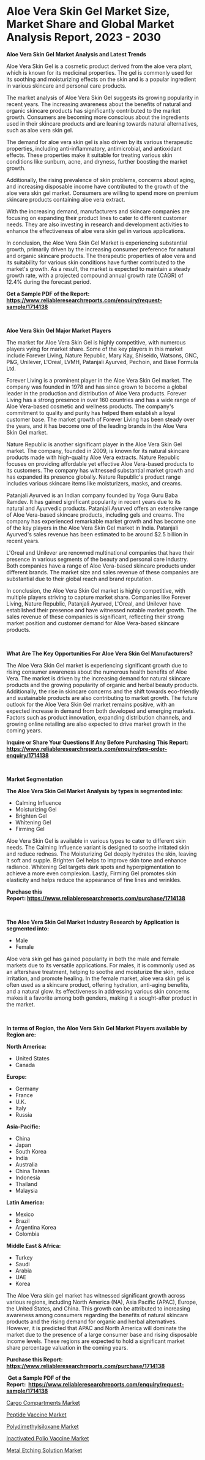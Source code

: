 <p><h1>Aloe Vera Skin Gel Market Size, Market Share and Global Market Analysis Report, 2023 - 2030</h1></p><p><strong>Aloe Vera Skin Gel Market Analysis and Latest Trends</strong></p>
<p><p>Aloe Vera Skin Gel is a cosmetic product derived from the aloe vera plant, which is known for its medicinal properties. The gel is commonly used for its soothing and moisturizing effects on the skin and is a popular ingredient in various skincare and personal care products.</p><p>The market analysis of Aloe Vera Skin Gel suggests its growing popularity in recent years. The increasing awareness about the benefits of natural and organic skincare products has significantly contributed to the market growth. Consumers are becoming more conscious about the ingredients used in their skincare products and are leaning towards natural alternatives, such as aloe vera skin gel.</p><p>The demand for aloe vera skin gel is also driven by its various therapeutic properties, including anti-inflammatory, antimicrobial, and antioxidant effects. These properties make it suitable for treating various skin conditions like sunburn, acne, and dryness, further boosting the market growth.</p><p>Additionally, the rising prevalence of skin problems, concerns about aging, and increasing disposable income have contributed to the growth of the aloe vera skin gel market. Consumers are willing to spend more on premium skincare products containing aloe vera extract.</p><p>With the increasing demand, manufacturers and skincare companies are focusing on expanding their product lines to cater to different customer needs. They are also investing in research and development activities to enhance the effectiveness of aloe vera skin gel in various applications.</p><p>In conclusion, the Aloe Vera Skin Gel Market is experiencing substantial growth, primarily driven by the increasing consumer preference for natural and organic skincare products. The therapeutic properties of aloe vera and its suitability for various skin conditions have further contributed to the market's growth. As a result, the market is expected to maintain a steady growth rate, with a projected compound annual growth rate (CAGR) of 12.4% during the forecast period.</p></p>
<p><strong>Get a Sample PDF of the Report:&nbsp; <a href="https://www.reliableresearchreports.com/enquiry/request-sample/1714138">https://www.reliableresearchreports.com/enquiry/request-sample/1714138</a></strong></p>
<p>&nbsp;</p>
<p><strong>Aloe Vera Skin Gel Major Market Players</strong></p>
<p><p>The market for Aloe Vera Skin Gel is highly competitive, with numerous players vying for market share. Some of the key players in this market include Forever Living, Nature Republic, Mary Kay, Shiseido, Watsons, GNC, P&G, Unilever, L'Oreal, LVMH, Patanjali Ayurved, Pechoin, and Base Formula Ltd.</p><p>Forever Living is a prominent player in the Aloe Vera Skin Gel market. The company was founded in 1978 and has since grown to become a global leader in the production and distribution of Aloe Vera products. Forever Living has a strong presence in over 160 countries and has a wide range of Aloe Vera-based cosmetic and wellness products. The company's commitment to quality and purity has helped them establish a loyal customer base. The market growth of Forever Living has been steady over the years, and it has become one of the leading brands in the Aloe Vera Skin Gel market.</p><p>Nature Republic is another significant player in the Aloe Vera Skin Gel market. The company, founded in 2009, is known for its natural skincare products made with high-quality Aloe Vera extracts. Nature Republic focuses on providing affordable yet effective Aloe Vera-based products to its customers. The company has witnessed substantial market growth and has expanded its presence globally. Nature Republic's product range includes various skincare items like moisturizers, masks, and creams.</p><p>Patanjali Ayurved is an Indian company founded by Yoga Guru Baba Ramdev. It has gained significant popularity in recent years due to its natural and Ayurvedic products. Patanjali Ayurved offers an extensive range of Aloe Vera-based skincare products, including gels and creams. The company has experienced remarkable market growth and has become one of the key players in the Aloe Vera Skin Gel market in India. Patanjali Ayurved's sales revenue has been estimated to be around $2.5 billion in recent years.</p><p>L'Oreal and Unilever are renowned multinational companies that have their presence in various segments of the beauty and personal care industry. Both companies have a range of Aloe Vera-based skincare products under different brands. The market size and sales revenue of these companies are substantial due to their global reach and brand reputation.</p><p>In conclusion, the Aloe Vera Skin Gel market is highly competitive, with multiple players striving to capture market share. Companies like Forever Living, Nature Republic, Patanjali Ayurved, L'Oreal, and Unilever have established their presence and have witnessed notable market growth. The sales revenue of these companies is significant, reflecting their strong market position and customer demand for Aloe Vera-based skincare products.</p></p>
<p>&nbsp;</p>
<p><strong>What Are The Key Opportunities For Aloe Vera Skin Gel Manufacturers?</strong></p>
<p><p>The Aloe Vera Skin Gel market is experiencing significant growth due to rising consumer awareness about the numerous health benefits of Aloe Vera. The market is driven by the increasing demand for natural skincare products and the growing popularity of organic and herbal beauty products. Additionally, the rise in skincare concerns and the shift towards eco-friendly and sustainable products are also contributing to market growth. The future outlook for the Aloe Vera Skin Gel market remains positive, with an expected increase in demand from both developed and emerging markets. Factors such as product innovation, expanding distribution channels, and growing online retailing are also expected to drive market growth in the coming years.</p></p>
<p><strong>Inquire or Share Your Questions If Any Before Purchasing This Report: <a href="https://www.reliableresearchreports.com/enquiry/pre-order-enquiry/1714138">https://www.reliableresearchreports.com/enquiry/pre-order-enquiry/1714138</a></strong></p>
<p>&nbsp;</p>
<p><strong>Market Segmentation</strong></p>
<p><strong>The Aloe Vera Skin Gel Market Analysis by types is segmented into:</strong></p>
<p><ul><li>Calming Influence</li><li>Moisturizing Gel</li><li>Brighten Gel</li><li>Whitening Gel</li><li>Firming Gel</li></ul></p>
<p><p>Aloe Vera Skin Gel is available in various types to cater to different skin needs. The Calming Influence variant is designed to soothe irritated skin and reduce redness. The Moisturizing Gel deeply hydrates the skin, leaving it soft and supple. Brighten Gel helps to improve skin tone and enhance radiance. Whitening Gel targets dark spots and hyperpigmentation to achieve a more even complexion. Lastly, Firming Gel promotes skin elasticity and helps reduce the appearance of fine lines and wrinkles.</p></p>
<p><strong>Purchase this Report:&nbsp;<a href="https://www.reliableresearchreports.com/purchase/1714138">https://www.reliableresearchreports.com/purchase/1714138</a></strong></p>
<p>&nbsp;</p>
<p><strong>The Aloe Vera Skin Gel Market Industry Research by Application is segmented into:</strong></p>
<p><ul><li>Male</li><li>Female</li></ul></p>
<p><p>Aloe vera skin gel has gained popularity in both the male and female markets due to its versatile applications. For males, it is commonly used as an aftershave treatment, helping to soothe and moisturize the skin, reduce irritation, and promote healing. In the female market, aloe vera skin gel is often used as a skincare product, offering hydration, anti-aging benefits, and a natural glow. Its effectiveness in addressing various skin concerns makes it a favorite among both genders, making it a sought-after product in the market.</p></p>
<p>&nbsp;</p>
<p><strong>In terms of Region, the Aloe Vera Skin Gel Market Players available by Region are:</strong></p>
<p>
    <p> <strong> North America: </strong>
        <ul>
            <li>United States</li>
            <li>Canada</li>
        </ul>
        </p> 
    <p> <strong> Europe: </strong>
        <ul>
            <li>Germany</li>
            <li>France</li>
            <li>U.K.</li>
            <li>Italy</li>
            <li>Russia</li>
        </ul>
        </p> 
    <p> <strong> Asia-Pacific: </strong>
        <ul>
            <li>China</li>
            <li>Japan</li>
            <li>South Korea</li>
            <li>India</li>
            <li>Australia</li>
            <li>China Taiwan</li>
            <li>Indonesia</li>
            <li>Thailand</li>
            <li>Malaysia</li>
        </ul>
        </p> 
    <p> <strong> Latin America: </strong>
        <ul>
            <li>Mexico</li>
            <li>Brazil</li>
            <li>Argentina Korea</li>
            <li>Colombia</li>
        </ul>
        </p> 
    <p> <strong> Middle East & Africa: </strong>
        <ul>
            <li>Turkey</li>
            <li>Saudi</li>
            <li>Arabia</li>
            <li>UAE</li>
            <li>Korea</li>
        </ul>
    </p>
    </p>
<p><p>The Aloe Vera skin gel market has witnessed significant growth across various regions, including North America (NA), Asia Pacific (APAC), Europe, the United States, and China. This growth can be attributed to increasing awareness among consumers regarding the benefits of natural skincare products and the rising demand for organic and herbal alternatives. However, it is predicted that APAC and North America will dominate the market due to the presence of a large consumer base and rising disposable income levels. These regions are expected to hold a significant market share percentage valuation in the coming years.</p></p>
<p><strong>Purchase this Report: <a href="https://www.reliableresearchreports.com/purchase/1714138">https://www.reliableresearchreports.com/purchase/1714138</a></strong></p>
<p>&nbsp;<strong>Get a Sample PDF of the Report:&nbsp;&nbsp;<a href="https://www.reliableresearchreports.com/enquiry/request-sample/1714138">https://www.reliableresearchreports.com/enquiry/request-sample/1714138</a></strong></p>
<p><strong></strong></p>
<p><p><a href="https://www.linkedin.com/pulse/cargo-compartments-market-size-growth-forecast-from-2023-2030-ks47f/">Cargo Compartments Market</a></p><p><a href="https://medium.com/@marcoslemke2023/peptide-vaccine-market-analysis-and-sze-forecasted-for-period-from-2023-to-2030-91a65122a4c2">Peptide Vaccine Market</a></p><p><a href="https://www.linkedin.com/pulse/polydimethylsiloxane-market-size-growth-forecast-from-2023-1rsef/">Polydimethylsiloxane Market</a></p><p><a href="https://medium.com/@siennaferry2023/inactivated-polio-vaccine-market-comprehensive-assessment-by-type-application-and-geography-02c629e7acd7">Inactivated Polio Vaccine Market</a></p><p><a href="https://www.linkedin.com/pulse/metal-etching-solution-market-research-report-provides-thorough-yhkve/">Metal Etching Solution Market</a></p></p>